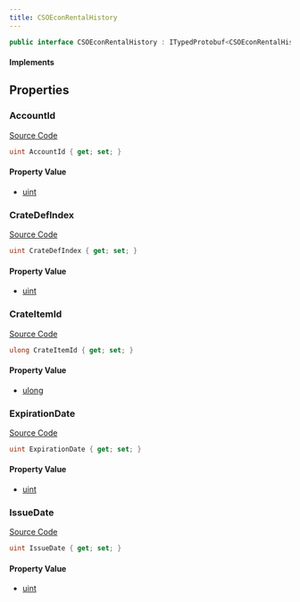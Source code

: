 ```yaml
---
title: CSOEconRentalHistory
---
```


```csharp
public interface CSOEconRentalHistory : ITypedProtobuf<CSOEconRentalHistory>, INativeHandle
```

#### Implements

## Properties

### AccountId

[Source Code](https://github.com/swiftly-solution/swiftlys2/blob/main/managed/src/SwiftlyS2.Generated/Protobufs/Interfaces/CSOEconRentalHistory.cs#L13)

```csharp
uint AccountId { get; set; }
```

#### Property Value

- [uint](https://learn.microsoft.com/dotnet/api/system.uint32)

### CrateDefIndex

[Source Code](https://github.com/swiftly-solution/swiftlys2/blob/main/managed/src/SwiftlyS2.Generated/Protobufs/Interfaces/CSOEconRentalHistory.cs#L19)

```csharp
uint CrateDefIndex { get; set; }
```

#### Property Value

- [uint](https://learn.microsoft.com/dotnet/api/system.uint32)

### CrateItemId

[Source Code](https://github.com/swiftly-solution/swiftlys2/blob/main/managed/src/SwiftlyS2.Generated/Protobufs/Interfaces/CSOEconRentalHistory.cs#L16)

```csharp
ulong CrateItemId { get; set; }
```

#### Property Value

- [ulong](https://learn.microsoft.com/dotnet/api/system.uint64)

### ExpirationDate

[Source Code](https://github.com/swiftly-solution/swiftlys2/blob/main/managed/src/SwiftlyS2.Generated/Protobufs/Interfaces/CSOEconRentalHistory.cs#L25)

```csharp
uint ExpirationDate { get; set; }
```

#### Property Value

- [uint](https://learn.microsoft.com/dotnet/api/system.uint32)

### IssueDate

[Source Code](https://github.com/swiftly-solution/swiftlys2/blob/main/managed/src/SwiftlyS2.Generated/Protobufs/Interfaces/CSOEconRentalHistory.cs#L22)

```csharp
uint IssueDate { get; set; }
```

#### Property Value

- [uint](https://learn.microsoft.com/dotnet/api/system.uint32)

